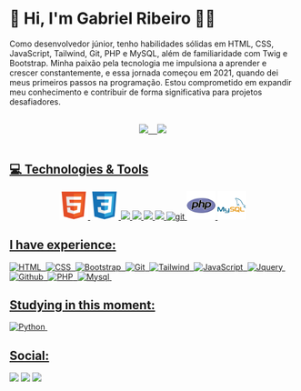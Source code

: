


# 🖖 Hi, I'm Gabriel Ribeiro 👨‍💻

<p>Como desenvolvedor júnior, tenho habilidades sólidas em HTML, CSS, JavaScript, Tailwind, Git, PHP e MySQL, além de familiaridade com Twig e Bootstrap. Minha paixão pela tecnologia me impulsiona a aprender e crescer constantemente, e essa jornada começou em 2021, quando dei meus primeiros passos na programação. Estou comprometido em expandir meu conhecimento e contribuir de forma significativa para projetos desafiadores.</p>

<br>
<div align="center">
  <a href="https://github.com/DevGabrielrr">
  <img height="180em" src="https://github-readme-stats.vercel.app/api?username=DevGabrielrr&show_icons=true&theme=dark&include_all_commits=true&count_private=true"/>
    &nbsp;&nbsp;
  <img height="180em" src="https://github-readme-stats.vercel.app/api/top-langs/?username=DevGabrielrr&layout=compact&langs_count=7&theme=dark"/>
</div>
<br>
    
## 💻 Technologies & Tools

<p align="center">

<img height="50" width="50" src="https://raw.githubusercontent.com/devicons/devicon/master/icons/html5/html5-original.svg">
<img height="50" width="50" src="https://raw.githubusercontent.com/devicons/devicon/master/icons/css3/css3-original.svg">
<img src="https://img.shields.io/badge/javascript-%23F7DF1E.svg?&style=for-the-badge&logo=javascript&logoColor=black" height="25"/>
<img src="https://img.shields.io/badge/node.js%20-%2343853D.svg?&style=for-the-badge&logo=node.js&logoColor=white" height="25"/>
<img src="https://img.shields.io/badge/bootstrap%20-%23563D7C.svg?&style=for-the-badge&logo=bootstrap&logoColor=white" height="25"/>
<img src="https://img.shields.io/badge/-GitHub-181717?style=flat-square&logo=github" height="25"/>
<img src="https://www.vectorlogo.zone/logos/git-scm/git-scm-icon.svg" alt ="git" width ="40" height ="40"> 
<img src = "https://raw.githubusercontent.com/devicons/devicon/master/icons/php/php-original.svg "alt ="php" width ="50" height ="50"> 
<img src ="https://raw.githubusercontent.com/devicons/devicon/master/icons/mysql/mysql-original-wordmark.svg "alt =" mysql" width ="50"height ="50"> 
</p>
  
    
## I have experience:

![HTML](https://img.shields.io/badge/HTML5-545967?style=for-the-badge&logo=html5&logoColor=white)&nbsp;
![CSS](https://img.shields.io/badge/CSS3-545967?style=for-the-badge&logo=css3&logoColor=white)&nbsp;
![Bootstrap](https://img.shields.io/badge/bootstrap-545967?style=for-the-badge&logo=bootstrap&logoColor=white)&nbsp;
![Git](https://img.shields.io/badge/git-545967?style=for-the-badge&logo=git&logoColor=white)&nbsp;
![Tailwind](https://img.shields.io/badge/tailwind-545967?style=for-the-badge&logo=tailwindcss&logoColor=white)&nbsp;
![JavaScript](https://img.shields.io/badge/JavaScript-545967?style=for-the-badge&logo=javascript&logoColor=white)&nbsp;
![Jquery](https://img.shields.io/badge/jquery-545967?style=for-the-badge&logo=jquery&logoColor=white)&nbsp;
![Github](https://img.shields.io/badge/github-545967?style=for-the-badge&logo=github&logoColor=white)&nbsp;
![PHP](https://img.shields.io/badge/php-545967?style=for-the-badge&logo=php&logoColor=white)&nbsp;
![Mysql](https://img.shields.io/badge/mysql-545967?style=for-the-badge&logo=mysql&logoColor=white)&nbsp;


## Studying in this moment:
![Python](https://img.shields.io/badge/Python-545967?style=for-the-badge&logo=python&logoColor=white)&nbsp;
 
</div>
<div>
  
## Social:
  <a href="https://www.instagram.com/bieelrodriguez/" target="_blank"><img src="https://img.shields.io/badge/-Instagram-%23E4405F?style=for-the-badge&logo=instagram&logoColor=white" target="_blank"></a>
  <a href = "mailto: bieelrr4@gmail.com"><img src="https://img.shields.io/badge/-Gmail-%23333?style=for-the-badge&logo=gmail&logoColor=white" target="_blank"></a>
  <a href="https://www.linkedin.com/in/gabriel-rodrigues-4965881b9/" target="_blank"><img src="https://img.shields.io/badge/-LinkedIn-%230077B5?style=for-the-badge&logo=linkedin&logoColor=white" target="_blank"></a> 
  </div>
